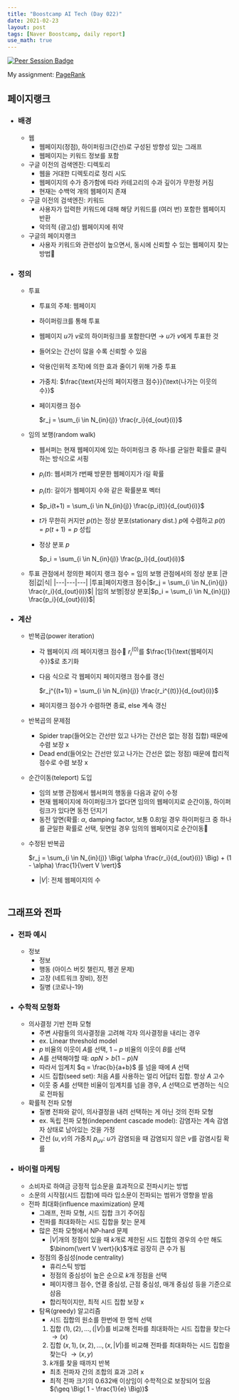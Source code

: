 ```yaml
---
title: "Boostcamp AI Tech (Day 022)"
date: 2021-02-23
layout: post
tags: [Naver Boostcamp, daily report]
use_math: true
---
```


[![Peer Session Badge](https://img.shields.io/badge/Peer%20Session-CC527A?style=flat)](../peer_session/day022.html)

My assignment: [PageRank](https://colab.research.google.com/drive/1aXOBfIQm4fJNfgr8_RRdgyJ-s5F-rK6-?usp=sharing)

## 페이지랭크
* ### 배경
    * 웹
        * 웹페이지(정점), 하이퍼링크(간선)로 구성된 방향성 있는 그래프
        * 웹페이지는 키워드 정보를 포함
    * 구글 이전의 검색엔진: 디렉토리
        * 웹을 거대한 디렉토리로 정리 시도
        * 웹페이지의 수가 증가함에 따라 카테고리의 수과 깊이가 무한정 커짐
        * 현재는 수백억 개의 웹페이지 존재
    * 구글 이전의 검색엔진: 키워드
        * 사용자가 입력한 키워드에 대해 해당 키워드를 (여러 번) 포함한 웹페이지 반환
        * 악의적 (광고성) 웹페이지에 취약
    * 구글의 페이지랭크
        * 사용자 키워드와 관련성이 높으면서, 동시에 신뢰할 수 있는 웹페이지 찾는 방법

* ### 정의
    * 투표
        * 투표의 주체: 웹페이지
        * 하이퍼링크를 통해 투표
        * 웹페이지 $u$가 $v$로의 하이퍼링크를 포함한다면 $\rightarrow$ $u$가 $v$에게 투표한 것
        * 들어오는 간선이 많을 수록 신뢰할 수 있음
        * 악용(인위적 조작)에 의한 효과 줄이기 위해 가중 투표
        * 가중치: $\frac{\text{자신의 페이지랭크 점수}}{\text{나가는 이웃의 수}}$
        * 페이지랭크 점수
        
            $r_j = \sum_{i \in N_{in}(j)} \frac{r_i}{d_{out}(i)}$
    * 임의 보행(random walk)
        * 웹서퍼는 현재 웹페이지에 있는 하이퍼링크 중 하나를 균일한 확률로 클릭하는 방식으로 서핑
        * $p_i(t)$: 웹서퍼가 $t$번째 방문한 웹페이지가 i일 확률
        * $p_i(t)$: 길이가 웹페이지 수와 같은 확률분포 벡터
        * $p_i(t+1) = \sum_{i \in N_{in}(j)} \frac{p_i(t)}{d_{out}(i)}$
        * $t$가 무한히 커지만 $p(t)$는 정상 분포(stationary dist.) $p$에 수렴하고 $p(t) = p(t+1) = p$ 성립
        * 정상 분포 $p$
        
            $p_i = \sum_{i \in N_{in}(j)} \frac{p_i}{d_{out}(i)}$

    * 투표 관점에서 정의한 페이지 랭크 점수 = 임의 보행 관점에서의 정상 분포
        |관점|값|식|
        |---|---|---|
        |투표|페이지랭크 점수|$r_j = \sum_{i \in N_{in}(j)} \frac{r_i}{d_{out}(i)}$|
        |임의 보행|정상 분포|$p_i = \sum_{i \in N_{in}(j)} \frac{p_i}{d_{out}(i)}$|
* ### 계산
    * 반복곱(power iteration)
        * 각 웹페이지 $i$의 페이지랭크 점수 $r_i^{(0)}$를 $\frac{1}{\text{웹페이지 수}}$로 초기화
        * 다음 식으로 각 웹페이지 페이지랭크 점수를 갱신

            $r_j^{(t+1)} = \sum_{i \in N_{in}(j)} \frac{r_i^{(t)}}{d_{out}(i)}$

        * 페이지랭크 점수가 수렴하면 종료, else 계속 갱신
    * 반복곱의 문제점
        * Spider trap(들어오는 간선만 있고 나가는 간선은 없는 정점 집합) 때문에 수렴 보장 x
        * Dead end(들어오는 간선만 있고 나가는 간선은 없는 정점) 때문에 합리적 점수로 수렴 보장 x
    * 순간이동(teleport) 도입
        * 임의 보행 관점에서 웹서퍼의 행동을 다음과 같이 수정
        * 현재 웹페이지에 하이퍼링크가 없다면 임의의 웹페이지로 순간이동, 하이퍼링크가 있다면 동전 던지기
        * 동전 앞면(확률: $\alpha$, damping factor, 보통 0.8)일 경우 하이퍼링크 중 하나를 균일한 확률로 선택, 뒷면일 경우 임의의 웹페이지로 순간이동
    * 수정된 반복곱

        $r_j = \sum_{i \in N_{in}(j)} \Big( \alpha \frac{r_i}{d_{out}(i)} \Big) + (1 - \alpha) \frac{1}{\vert V \vert}$

        * $\vert V \vert$: 전체 웹페이지의 수
<br><br>

## 그래프와 전파
* ### 전파 예시
    * 정보
        * 정보
        * 행동 (아이스 버킷 챌린지, 펭귄 문제)
        * 고장 (네트워크 장비), 정전
        * 질병 (코로나-19)
* ### 수학적 모형화
    * 의사결정 기반 전파 모형
        * 주변 사람들의 의사결정을 고려해 각자 의사결정을 내리는 경우
        * ex. Linear threshold model
        * $p$ 비율의 이웃이 $A$를 선택, $1-p$ 비율의 이웃이 $B$를 선택
        * $A$를 선택해야할 때: $apN > b(1-p)N$
        * 따라서 임계치 $q = \frac{b}{a+b}$ 를 넘을 때에 $A$ 선택
        * 시드 집합(seed set): 처음 $A$를 사용하는 얼리 어답터 집합. 항상 $A$ 고수
        * 이웃 중 $A$를 선택한 비율이 임계치를 넘을 경우, $A$ 선택으로 변경하는 식으로 전파됨
    * 확률적 전파 모형
        * 질병 전파와 같이, 의사결정을 내려 선택하는 게 아닌 것의 전파 모형
        * ex. 독립 전파 모형(independent cascade model): 감염자는 계속 감염자 상태로 남아있는 것을 가정
        * 간선 $(u,v)$의 가중치 $p_{uv}$: $u$가 감염되을 때 감염되지 않은 $v$를 감염시킬 확률
* ### 바이럴 마케팅
    * 소비자로 하여금 긍정적 입소문을 효과적으로 전파시키는 방법
    * 소문의 시작점(시드 집합)에 따라 입소문이 전파되는 범위가 영향을 받음
    * 전파 최대화(influence maximization) 문제
        * 그래프, 전파 모형, 시드 집합 크기 주어짐
        * 전파를 최대화하는 시드 집합을 찾는 문제
        * 많은 전파 모형에서 NP-hard 문제
            * $\vert V \vert$개의 정점이 있을 때 $k$개로 제한된 시드 집합의 경우의 수만 해도 $\binom{\vert V \vert}{k}$개로 굉장히 큰 수가 됨
        * 정점의 중심성(node centrality)
            * 휴리스틱 방법
            * 정점의 중심성이 높은 순으로 $k$개 정점을 선택
            * 페이지랭크 점수, 연결 중심성, 근점 중심성, 매개 중심성 등을 기준으로 삼음
            * 합리적이지만, 최적 시드 집합 보장 x
        * 탐욕(greedy) 알고리즘
            * 시드 집합의 원소를 한번에 한 명씩 선택
            1. 집합 $(1),(2), \dots, (\vert V \vert)$를 비교해 전파를 최대화하는 시드 집합을 찾는다 $\rightarrow (x)$
            2. 집합 $(x,1),(x,2), \dots, (x, \vert V \vert)$를 비교해 전파를 최대화하는 시드 집합을 찾는다 $\rightarrow (x,y)$
            3. $k$개를 찾을 때까지 반복
            * 최초 전파자 간의 조합의 효과 고려 x
            * 최적 전파 크기의 0.632배 이상임이 수학적으로 보장되어 있음 $(\geq \Big( 1 - \frac{1}{e} \Big))$
<br><br>